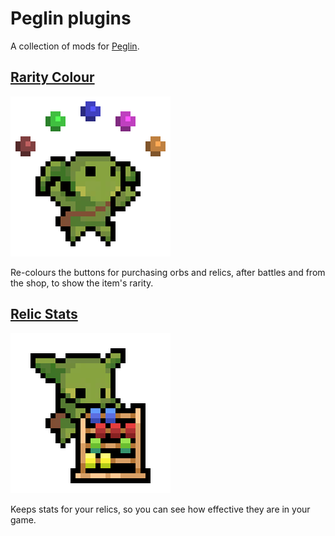 # Peglin plugins
A collection of mods for [Peglin](https://store.steampowered.com/app/1296610/Peglin/).

## [Rarity Colour](RarityColour)

![ ](RarityColour/icon.png)

Re-colours the buttons for purchasing orbs and relics, after battles and from the shop, to show the item's rarity.

## [Relic Stats](RelicStats)

![ ](RelicStats/icon.png)

Keeps stats for your relics, so you can see how effective they are in your game.
